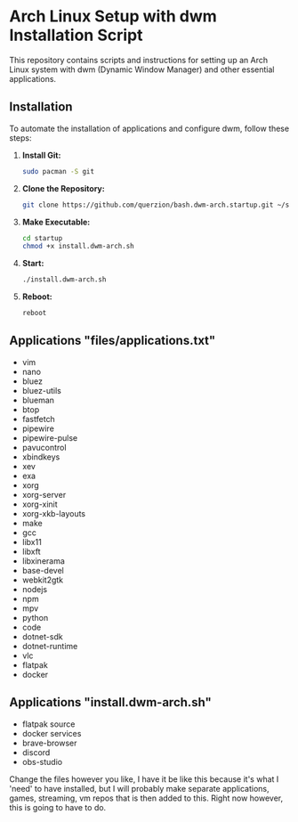 # Arch Linux Setup with dwm Installation Script

This repository contains scripts and instructions for setting up an Arch Linux system with dwm (Dynamic Window Manager) and other essential applications.

## Installation

To automate the installation of applications and configure dwm, follow these steps:

1. **Install Git:**
   ```bash
   sudo pacman -S git
   ```
2. **Clone the Repository:**
   ```bash
   git clone https://github.com/querzion/bash.dwm-arch.startup.git ~/startup
   ```
3. **Make Executable:**
   ```bash
   cd startup
   chmod +x install.dwm-arch.sh
   ```
4. **Start:**
   ```bash
   ./install.dwm-arch.sh
   ```
5. **Reboot:**
   ```bash
   reboot
   ```


## Applications "files/applications.txt"
 - vim
 - nano
 - bluez
 - bluez-utils
 - blueman
 - btop
 - fastfetch
 - pipewire
 - pipewire-pulse
 - pavucontrol
 - xbindkeys
 - xev
 - exa
 - xorg
 - xorg-server
 - xorg-xinit
 - xorg-xkb-layouts
 - make
 - gcc
 - libx11
 - libxft
 - libxinerama
 - base-devel
 - webkit2gtk
 - nodejs
 - npm
 - mpv
 - python
 - code
 - dotnet-sdk
 - dotnet-runtime
 - vlc
 - flatpak
 - docker

## Applications "install.dwm-arch.sh"
 - flatpak source
 - docker services
 - brave-browser
 - discord
 - obs-studio 

Change the files however you like, I have it be like this because it's what I 'need' to have installed, but I will probably make separate applications, games, streaming, vm repos that is then added to this. Right now however, this is going to have to do. 
